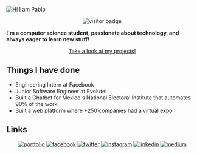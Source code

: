 ![Hi I am Pablo](https://github.com/pablo-blancoc/pablo-blancoc/raw/main/assets/intro.gif)

<p align="center">
  <img src="https://visitor-badge.glitch.me/badge?page_id=pablo-blancoc.pablo-blancoc" alt="visitor badge"/>
</p>


**I'm a computer science student, passionate about technology, and always eager to learn new stuff!**
<p align="center">
    <a href="http://www.pabloblanco.me/projects/">Take a look at my projects!</a>
</p>

## Things I have done
+ Engineering Intern at Facebook
+ Junior Software Engineer at Evolutel
+ Built a Chatbot for Mexico's National Electoral Institute that automates 90% of the work
+ Built a web platform where +250 companies had a virtual expo

## Links
<p align="center">
  <a href="http://www.pabloblanco.me"><img src="https://img.icons8.com/fluent/96/000000/domain.png" alt="portfolio"/></a>
  <a href="https://www.facebook.com/pabloblanco0"><img src="https://img.icons8.com/color/96/000000/facebook.png" alt="facebook"/></a>
  <a href="https://twitter.com/pablo_blancoc"><img src="https://img.icons8.com/color/96/000000/twitter-squared.png" alt="twitter"/></a>
  <a href="https://www.instagram.com/pablo_blancoc"><img src="https://img.icons8.com/color/96/000000/instagram-new.png" alt="instagram"/></a>
  <a href="https://www.linkedin.com/in/pablo-blancoc"><img src="https://img.icons8.com/color/96/000000/linkedin.png" alt="linkedin"/></a>
  <a href="https://medium.com/@pablo_blancoc"><img src="https://img.icons8.com/color/96/000000/medium-logo.png" alt="medium"/></a>
</p>